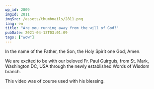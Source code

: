 ```yaml
---
wp_id: 2809
imgId: 2811
imgSrc: /assets/thumbnails/2811.png
lang: en
title: "Are you running away from the will of God?"
pubDate: 2021-04-13T03:01:09
tags: ["wow"]
---
```


<!-- page: 6 -->

<p>In the name of the Father, the Son, the Holy Spirit one God, Amen.</p>
<p>We are excited to be with our beloved Fr. Paul Guirguis, from St. Mark, Washington DC, USA through the newly established Words of Wisdom branch.</p>
<p>This video was of course used with his blessing.</p>
<p>&nbsp;</p>
